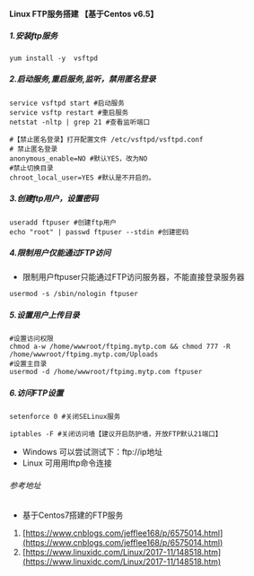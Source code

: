 #### Linux FTP服务搭建 【基于Centos v6.5】
##### 1.安装ftp服务
`yum install -y  vsftpd`

##### 2.启动服务,重启服务,监听，禁用匿名登录
```
service vsftpd start #启动服务
service vsftp restart #重启服务
netstat -nltp | grep 21 #查看监听端口

#【禁止匿名登录】打开配置文件 /etc/vsftpd/vsftpd.conf
# 禁止匿名登录
anonymous_enable=NO #默认YES，改为NO
#禁止切换目录
chroot_local_user=YES #默认是不开启的。
```
##### 3.创建ftp用户，设置密码
```
useradd ftpuser #创建ftp用户
echo "root" | passwd ftpuser --stdin #创建密码
```

#####  4.限制用户仅能通过FTP访问

- 限制用户ftpuser只能通过FTP访问服务器，不能直接登录服务器

`usermod -s /sbin/nologin ftpuser`

##### 5.设置用户上传目录
```
#设置访问权限
chmod a-w /home/wwwroot/ftpimg.mytp.com && chmod 777 -R /home/wwwroot/ftpimg.mytp.com/Uploads
#设置主目录
usermod -d /home/wwwroot/ftpimg.mytp.com ftpuser
```
##### 6.访问FTP设置
`setenforce 0 #关闭SELinux服务`

`iptables -F #关闭访问墙【建议开启防护墙，开放FTP默认21端口】`

- Windows 可以尝试测试下：ftp://ip地址
- Linux 可用用lftp命令连接

###### 参考地址
 
- 基于Centos7搭建的FTP服务
1. [https://www.cnblogs.com/jefflee168/p/6575014.html](https://www.cnblogs.com/jefflee168/p/6575014.html) 
2. [https://www.linuxidc.com/Linux/2017-11/148518.htm](https://www.linuxidc.com/Linux/2017-11/148518.htm)

